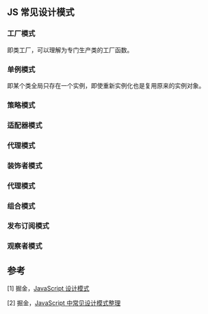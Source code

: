 ## JS 常见设计模式



### 工厂模式

即类工厂，可以理解为专门生产类的工厂函数。



### 单例模式

即某个类全局只存在一个实例，即使重新实例化也是复用原来的实例对象。



### 策略模式



### 适配器模式



### 代理模式



### 装饰者模式



### 代理模式



### 组合模式



### 发布订阅模式



### 观察者模式



 

## 参考

[1] 掘金，[JavaScript 设计模式](https://juejin.im/post/59df4f74f265da430f311909)

[2] 掘金，[JavaScript 中常见设计模式整理](https://juejin.im/post/5afe6430518825428630bc4d)